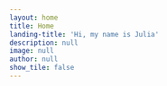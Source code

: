 ```yaml
---
layout: home
title: Home
landing-title: 'Hi, my name is Julia'
description: null
image: null
author: null
show_tile: false
---
```


